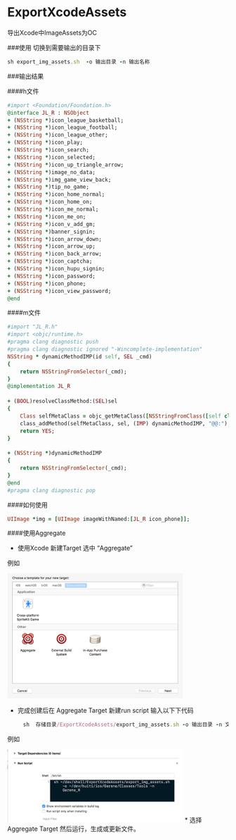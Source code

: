 # ExportXcodeAssets
导出Xcode中ImageAssets为OC

###使用
切换到需要输出的目录下
```ruby
sh export_img_assets.sh  -o 输出目录 -n 输出名称
```
###输出结果

####h文件
```ruby
#import <Foundation/Foundation.h>
@interface JL_R : NSObject
+ (NSString *)icon_league_basketball;
+ (NSString *)icon_league_football;
+ (NSString *)icon_league_other;
+ (NSString *)icon_play;
+ (NSString *)icon_search;
+ (NSString *)icon_selected;
+ (NSString *)icon_up_triangle_arrow;
+ (NSString *)image_no_data;
+ (NSString *)img_game_view_back;
+ (NSString *)tip_no_game;
+ (NSString *)icon_home_normal;
+ (NSString *)icon_home_on;
+ (NSString *)icon_me_normal;
+ (NSString *)icon_me_on;
+ (NSString *)icon_v_add_gm;
+ (NSString *)banner_signin;
+ (NSString *)icon_arrow_down;
+ (NSString *)icon_arrow_up;
+ (NSString *)icon_back_arrow;
+ (NSString *)icon_captcha;
+ (NSString *)icon_hupu_signin;
+ (NSString *)icon_password;
+ (NSString *)icon_phone;
+ (NSString *)icon_view_password;
@end
```
####m文件
```ruby
#import "JL_R.h"
#import <objc/runtime.h>
#pragma clang diagnostic push
#pragma clang diagnostic ignored "-Wincomplete-implementation"
NSString * dynamicMethodIMP(id self, SEL _cmd)
{
    return NSStringFromSelector(_cmd);
}
@implementation JL_R

+ (BOOL)resolveClassMethod:(SEL)sel
{
    Class selfMetaClass = objc_getMetaClass([NSStringFromClass([self class]) UTF8String]);
    class_addMethod(selfMetaClass, sel, (IMP) dynamicMethodIMP, "@@:");
    return YES;
}

+ (NSString *)dynamicMethodIMP
{
    return NSStringFromSelector(_cmd);
}
@end
#pragma clang diagnostic pop
```

####如何使用
```ruby
UIImage *img = [UIImage imageWithNamed:[JL_R icon_phone]];
```

####使用Aggregate
* 使用Xcode 新建Target 选中 “Aggregate”

例如

<img src="https://github.com/JulianSong/ExportXcodeAssets/blob/master/screenshot/1.png" width="400" height="284" />

* 完成创建后在 Aggregate Target 新建run script 输入以下下代码
```ruby
	 sh  存储目录/ExportXcodeAssets/export_img_assets.sh -o 输出目录 -n 文件名
```

例如

<img src="https://github.com/JulianSong/ExportXcodeAssets/blob/master/screenshot/2.png" width="400" height="166" />
* 选择 Aggregate Target 然后运行，生成或更新文件。
